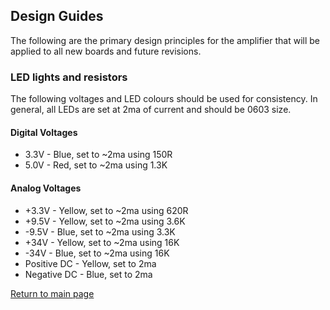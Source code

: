 ## Design Guides

The following are the primary design principles for the amplifier that will be applied to all new boards and future revisions.

### LED lights and resistors

The following voltages and LED colours should be used for consistency. In general, all LEDs are set at 2ma of current and should be 0603 size.

#### Digital Voltages

- 3.3V - Blue, set to ~2ma using 150R 
- 5.0V - Red, set to ~2ma using 1.3K

#### Analog Voltages

* +3.3V - Yellow, set to ~2ma using 620R
* +9.5V - Yellow, set to ~2ma using 3.6K
* -9.5V - Blue, set to ~2ma using 3.3K
* +34V - Yellow, set to ~2ma using 16K
* -34V - Blue, set to ~2ma using 16K
* Positive DC - Yellow, set to 2ma
* Negative DC - Blue, set to 2ma

[Return to main page](/)

